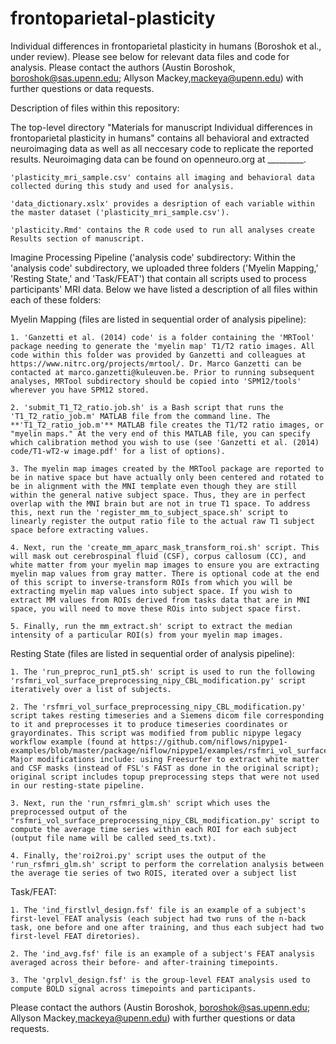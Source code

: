 # frontoparietal-plasticity
Individual differences in frontoparietal plasticity in humans (Boroshok et al., under review). Please see below for relevant data files and code for analysis. Please contact the authors (Austin Boroshok, boroshok@sas.upenn.edu; Allyson Mackey,mackeya@upenn.edu) with further questions or data requests.

Description of files within this repository:

The top-level directory "Materials for manuscript Individual differences in frontoparietal plasticity in humans" contains all behavioral and extracted neuroimaging data as well as all neccesary code to replicate the reported results. Neuroimaging data can be found on openneuro.org at _________.



    'plasticity_mri_sample.csv' contains all imaging and behavioral data collected during this study and used for analysis.

    'data_dictionary.xslx' provides a desription of each variable within the master dataset ('plasticity_mri_sample.csv').

    'plasticity.Rmd' contains the R code used to run all analyses create Results section of manuscript.


Imagine Processing Pipeline ('analysis code' subdirectory:
Within the 'analysis code' subdirectory, we uploaded three folders ('Myelin Mapping,' 'Resting State,' and 'Task/FEAT') that contain all scripts used to process participants' MRI data. Below we have listed a description of all files within each of these folders:


Myelin Mapping (files are listed in sequential order of analysis pipeline):

    1. 'Ganzetti et al. (2014) code' is a folder containing the 'MRTool' package needing to generate the 'myelin map' T1/T2 ratio images. All code within this folder was provided by Ganzetti and colleagues at https://www.nitrc.org/projects/mrtool/. Dr. Marco Ganzetti can be contacted at marco.ganzetti@kuleuven.be. Prior to running subsequent analyses, MRTool subdirectory should be copied into 'SPM12/tools' wherever you have SPM12 stored.
    
    2. 'submit_T1_T2_ratio.job.sh' is a Bash script that runs the 'T1_T2_ratio_job.m' MATLAB file from the command line. The **'T1_T2_ratio_job.m'** MATLAB file creates the T1/T2 ratio images, or "myelin maps." At the very end of this MATLAB file, you can specify which calibration method you wish to use (see 'Ganzetti et al. (2014) code/T1-wT2-w image.pdf' for a list of options).
    
    3. The myelin map images created by the MRTool package are reported to be in native space but have actually only been centered and rotated to be in alignment with the MNI template even though they are still within the general native subject space. Thus, they are in perfect overlap with the MNI brain but are not in true T1 space. To address this, next run the 'register_mm_to_subject_space.sh' script to linearly register the output ratio file to the actual raw T1 subject space before extracting values.
    
    4. Next, run the 'create_mm_aparc_mask_transform_roi.sh' script. This will mask out cerebrospinal fluid (CSF), corpus callosum (CC), and white matter from your myelin map images to ensure you are extracting myelin map values from gray matter. There is optional code at the end of this script to inverse-transform ROIs from which you will be extracting myelin map values into subject space. If you wish to extract MM values from ROIs derived from tasks data that are in MNI space, you will need to move these ROis into subject space first.
    
    5. Finally, run the mm_extract.sh' script to extract the median intensity of a particular ROI(s) from your myelin map images.
    
    
       

Resting State (files are listed in sequential order of analysis pipeline):

    1. The 'run_preproc_run1_pt5.sh' script is used to run the following 'rsfmri_vol_surface_preprocessing_nipy_CBL_modification.py' script iteratively over a list of subjects.
    
    2. The 'rsfmri_vol_surface_preprocessing_nipy_CBL_modification.py' script takes resting timeseries and a Siemens dicom file corresponding to it and preprocesses it to produce timeseries coordinates or grayordinates. This script was modified from public nipype legacy workflow example (found at https://github.com/niflows/nipype1-examples/blob/master/package/niflow/nipype1/examples/rsfmri_vol_surface_preprocessing_nipy.py). Major modifications include: using Freesurfer to extract white matter and CSF masks (instead of FSL's FAST as done in the original script); original script includes topup preprocessing steps that were not used in our resting-state pipeline.
    
    3. Next, run the 'run_rsfmri_glm.sh' script which uses the preprocessed output of the "rsfmri_vol_surface_preprocessing_nipy_CBL_modification.py' script to compute the average time series within each ROI for each subject (output file name will be called seed_ts.txt).
    
    4. Finally, the'roi2roi.py' script uses the output of the 'run_rsfmri_glm.sh' script to perform the correlation analysis between the average tie series of two ROIS, iterated over a subject list




Task/FEAT:

    1. The 'ind_firstlvl_design.fsf' file is an example of a subject's first-level FEAT analysis (each subject had two runs of the n-back task, one before and one after training, and thus each subject had two first-level FEAT diretories).
    
    2. The 'ind_avg.fsf' file is an example of a subject's FEAT analysis averaged across their before- and after-training timepoints.
    
    3. The 'grplvl_design.fsf' is the group-level FEAT analysis used to compute BOLD signal across timepoints and participants.



Please contact the authors (Austin Boroshok, boroshok@sas.upenn.edu; Allyson Mackey,mackeya@upenn.edu) with further questions or data requests.
